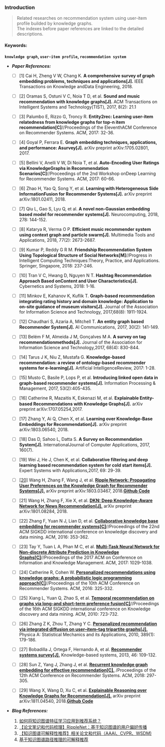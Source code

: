 ### Introduction

> Related researches on recommendation system using user-item profile builded by knowledge graphs.  
> The indexes before paper references are linked to the detailed descriptions. 

 #### Keywords:   
 **`knowledge graph`, `user-item profile`, `recommendation system`**

* _**Paper References:**_

    - [ ] [1] Cai H, Zheng V W, Chang K. **A comprehensive survey of graph embedding:problems, techniques and applications[J].** IEEE Transactions on Knowledge andData Engineering, 2018. 
 
    - [ ] [2] Oramas S, Ostuni V C, Noia T D, et al. **Sound and music recommendation with knowledge graphs[J].** ACM Transactions on Intelligent Systems and Technology(TIST), 2017, 8(2): 21.1
    - [ ] [3] Palumbo E, Rizzo G, Troncy R. **Entity2rec: Learning user-item relatedness from knowledge graphs for top-n item recommendation[C]**//Proceedings of the EleventhACM Conference on Recommender Systems. ACM, 2017: 32-36.
    - [ ] [4] Goyal P, Ferrara E. **Graph embedding techniques, applications, and performance: Asurvey[J].** arXiv preprint arXiv:1705.02801, 2017.
    - [ ] [5] Bellini V, Anelli V W, Di Noia T, et al. **Auto-Encoding User Ratings via KnowledgeGraphs in Recommendation Scenarios[C]**//Proceedings of the 2nd Workshop onDeep Learning for Recommender Systems. ACM, 2017: 60-66.
    - [ ] [6] Zhao H, Yao Q, Song Y, et al. **Learning with Heterogeneous Side InformationFusion for Recommender Systems[J].** arXiv preprint arXiv:1801.02411, 2018.
    - [ ] [7] Qiu L, Gao S, Lyu Q, et al. **A novel non-Gaussian embedding based model for recommender systems[J].** Neurocomputing, 2018, 278: 144-152.
    - [ ] [8] Katarya R, Verma O P. **Efficient music recommender system using context graph and particle swarm[J].** Multimedia Tools and Applications, 2018, 77(2): 2673-2687.
    - [ ] [9] Kumar P, Reddy G R M. **Friendship Recommendation System Using Topological Structure of Social Networks[M]**//Progress in Intelligent Computing Techniques:Theory, Practice, and Applications. Springer, Singapore, 2018: 237-246.
    - [ ] [10] Tran V C, Hwang D, Nguyen N T. **Hashtag Recommendation Approach Based onContent and User Characteristics[J].** Cybernetics and Systems, 2018: 1-16.
    - [ ] [11] Minkov E, Kahanov K, Kuflik T. **Graph-based recommendation integrating rating history   and   domain   knowledge:   Application   to   on-site   guidance   of   museum visitors[J].** Journal of the Association for Information Science and Technology, 2017,68(8): 1911-1924.
    - [ ] [12] Chaudhari S, Azaria A, Mitchell T. **An entity graph based Recommender System[J].** AI Communications, 2017, 30(2): 141-149.
    - [ ] [13] Belém F M, Almeida J M, Gonçalves M A. **A survey on tag recommendationmethods[J].** Journal of the Association for Information Science and Technology,2017, 68(4): 830-844.
    - [ ] [14] Tarus J K, Niu Z, Mustafa G. **Knowledge-based recommendation: a review of ontology-based  recommender  systems  for  e-learning[J].**   Artificial   IntelligenceReview, 2017: 1-28.
    - [ ] [15] Musto C, Basile P, Lops P, et al. **Introducing linked open data in graph-based recommender systems[J].** Information Processing & Management, 2017, 53(2):405-435.
    - [ ] [16] Catherine   R,   Mazaitis   K,   Eskenazi   M,   et   al.   **Explainable   Entity-based Recommendations with  Knowledge  Graphs[J].** arXiv preprint arXiv:1707.05254,2017.
    - [ ] [17] Zhang Y, Ai Q, Chen X, et al. **Learning over Knowledge-Base Embeddings for Recommendation[J].** arXiv preprint arXiv:1803.06540, 2018.
    - [ ] [18] Das D, Sahoo L, Datta S. **A Survey on Recommendation System[J].** InternationalJournal of Computer Applications, 2017, 160(7).
    - [ ] [19] Wei J, He J, Chen K, et al. **Collaborative filtering and deep   learning based recommendation system for cold start items[J].** Expert Systems with Applications,2017, 69: 29-39.
    - [ ] [[20]](https://github.com/BaeSeulki/WhySoMuch/blob/master/papers/20.md) Wang H, Zhang F, Wang J, et al. [**Ripple Network: Propagating User Preferences on the   Knowledge   Graph   for   Recommender   Systems[J].**](https://arxiv.org/pdf/1803.03467.pdf)   arXiv  preprint arXiv:1803.03467, 2018.[**Github Code**](https://github.com/hwwang55/RippleNet)
    - [ ] [21] Wang H, Zhang F, Xie X, et al. [**DKN: Deep Knowledge-Aware Network for News Recommendation[J].**](https://arxiv.org/pdf/1801.08284.pdf) arXiv preprint arXiv:1801.08284, 2018.
    - [ ] [22] Zhang F, Yuan N J, Lian D, et al. [**Collaborative knowledge base embedding for recommender systems[C]**](http://www.kdd.org/kdd2016/papers/files/adf0066-zhangA.pdf)//Proceedings of the 22nd ACM SIGKDD international conference on knowledge discovery and data mining. ACM, 2016: 353-362.
    - [ ] [23] Tay Y, Tuan L A, Phan M C, et al. [**Multi-Task Neural Network for Non-discrete Attribute Prediction in Knowledge Graphs[C]**](https://arxiv.org/pdf/1708.04828.pdf)//Proceedings of the 2017 ACM on Conference on Information and Knowledge Management. ACM, 2017: 1029-1038.
    - [ ] [24] Catherine R, Cohen W. [**Personalized recommendations using knowledge graphs: A probabilistic logic programming approach[C]**](https://www.cs.cmu.edu/~wcohen/postscript/recsys-2016.pdf)//Proceedings of the 10th ACM Conference on Recommender Systems. ACM, 2016: 325-332.
    - [ ] [25] Xiang L, Yuan Q, Zhao S, et al. [**Temporal recommendation on graphs via long-and short-term preference fusion[C]**](http://delivery.acm.org/10.1145/1840000/1835896/p723-xiang.pdf?ip=49.52.10.52&id=1835896&acc=ACTIVE%20SERVICE&key=BF85BBA5741FDC6E%2E035EACC12F524219%2E4D4702B0C3E38B35%2E4D4702B0C3E38B35&__acm__=1528457192_2c2c70c0630d3b234af779d8f17d1633)//Proceedings of the 16th ACM SIGKDD international conference on Knowledge discovery and data mining. ACM, 2010: 723-732.
    - [ ] [26] Zhang Z K, Zhou T, Zhang Y C. [**Personalized recommendation via integrated diffusion on user–item–tag tripartite graphs[J].**](https://ac.els-cdn.com/S0378437109006839/1-s2.0-S0378437109006839-main.pdf?_tid=6b1de754-6315-4085-8d16-e68ae2dd504f&acdnat=1528435543_5b0126f46db5a05542719eb620321b5d) Physica A: Statistical Mechanics and its Applications, 2010, 389(1): 179-186.
    - [ ] [27] Bobadilla J, Ortega F, Hernando A, et al. [**Recommender systems survey[J].**](https://ac.els-cdn.com/S0950705113001044/1-s2.0-S0950705113001044-main.pdf?_tid=b54a5679-8bd4-4995-b867-5b23bbe2f70e&acdnat=1528436121_26011a64596f83925ad90b3d4edcac85) Knowledge-based systems, 2013, 46: 109-132.
    - [ ] [28] Sun Z, Yang J, Zhang J, et al. [**Recurrent knowledge graph embedding for effective recommendation[C].**](http://delivery.acm.org/10.1145/3250000/3240361/p297-sun.pdf?ip=203.205.141.51&id=3240361&acc=ACTIVE%20SERVICE&key=39FCDE838982416F%2E39FCDE838982416F%2E4D4702B0C3E38B35%2E4D4702B0C3E38B35&__acm__=1554880147_274a6d0a964053afd0a9f46bf1292e8c) /Proceedings of the 12th ACM Conference on Recommender Systems. ACM, 2018: 297-305.
     - [ ] [29] Wang X, Wang D, Xu C, et al. [**Explainable Reasoning over Knowledge Graphs for Recommendation[J].**](https://arxiv.org/pdf/1811.04540.pdf) arXiv preprint arXiv:1811.04540, 2018.[**Github Code**](https://github.com/eBay/KPRN)
     

* _**Blog References:**_  
    1.  [如何将知识图谱特征学习应用到推荐系统？](https://mp.weixin.qq.com/s/QO34vyt3uBSKvnYSW0Kumg)
    2.  [【论文笔记和代码梳理】RippleNet：基于知识图谱的用户偏好传播](https://mp.weixin.qq.com/s?__biz=MzU2OTA0NzE2NA==&mid=2247509803&idx=2&sn=d396d42b5b75df49dcd1280cc97a6a68&chksm=fc864638cbf1cf2eeaf3eee796e19f60c2b68ad41bc080cd27a497b8aba45c0be63c68d5b1f9&mpshare=1&scene=23&srcid=0410H5LLCWhLadP5tvKzcJQX%23rd)
    3.  [【知识图谱可解释性推荐】相关论文和代码（AAAI、CVPR、WSDM)](https://mp.weixin.qq.com/s?__biz=MzU2OTA0NzE2NA==&mid=2247509803&idx=1&sn=8434c07e714b98f83dc82e1b637a3a4a&chksm=fc864638cbf1cf2e75c7a2c6914ec35fa7e1f205e6d012e563bb75b83298dd6c7cc6551ce8c7&mpshare=1&scene=23&srcid=04101IXPy7Gt8kq6JD6CwPno%23rd)
    4. [基于知识图谱路径推理的可解释推荐](https://zhuanlan.zhihu.com/p/51000072)

